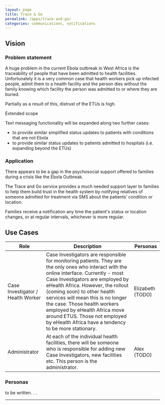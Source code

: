 ```yaml
---
layout: page
title: Trace & Go
permalink: /apps/trace-and-go/
categories: communications, notifications
---
```


## Vision

### Problem statement

A huge problem in the current Ebola outbreak in West Africa is the traceability of people that have been admitted to health facilities. Unfortunately it is a very common case that health workers pick up infected people, admit them to a health facility and the person dies without the family knowing which facility the person was admitted to or where they are buried.
 
Partially as a result of this, distrust of the ETUs is high. 

Extended scope
 
Text messaging functionality will be expanded along two further cases:
* to provide similar simplified status updates to patients with conditions that are not Ebola
* to provide similar status updates to patients admitted to hospitals (i.e. expanding beyond the ETUs)

### Application

There appears to be a gap in the psychosocial support offered to families during a crisis like the Ebola Outbreak. 

The Trace and Go service provides a much needed support layer to families to help them build trust in the health system by notifying relatives of someone admitted for treatment via SMS about the  patients’ condition or location. 

Families receive a notification any time the patient's status or location changes, or at regular intervals, whichever is more regular. 

## Use Cases

| Role |	Description |	Personas |
|---|---|---|
| Case Investigator / Health Worker  | Case Investigators are responsible for monitoring patients. They are the only ones who interact with the online interface. Currently - most Case Investigators are employed by eHealth Africa. However, the rollout (coming soon) to other health services will mean this is no longer the case. Those health workers employed by eHealth Africa move around ETUS. Those not employed by eHealth Africa have a tendency to be more stationary. | Elizabeth (TODO)  |
| Administrator | At each of the individual health facilities, there will be someone who is responsible for adding new Case Investigators, new facilities etc. This person is the administrator. | Alex (TODO) | 


### Personas

to be written. . .

---
